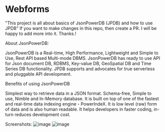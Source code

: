 # Webforms
"This project is all about basics of JsonPowerDB (JPDB) and how to use JPDB"
If you want to make changes in this repo, then create a PR. I will be happy to add more into it. Thanks.!

About JsonPowerDB:

JsonPowerDB is a Real-time, High Performance, Lightweight and Simple to Use, Rest API based Multi-mode DBMS. JsonPowerDB has ready to use API for Json document DB, RDBMS, Key-value DB, GeoSpatial DB and Time Series DB functionality. JPDB supports and advocates for true serverless and pluggable API development.

Benefits of using JsonPowerDB

Simplest way to retrieve data in a JSON format.
Schema-free, Simple to use, Nimble and In-Memory database.
It is built on top of one of the fastest and real-time data indexing engine - PowerIndeX.
It is low level (raw) form of data and is also human readable.
It helps developers in faster coding, in-turn reduces development cost.

Screenshots:
![image](https://user-images.githubusercontent.com/57959643/180699093-9540bf0e-e26b-415e-8fc4-a9a25996f844.png)
![image](https://user-images.githubusercontent.com/57959643/180699139-24a3ba28-58fc-4ecb-a4de-0e281d515bbb.png)
